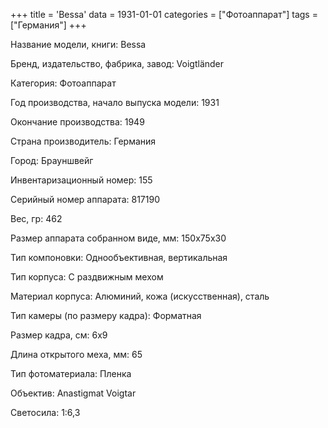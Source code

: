 +++
title = 'Bessa'
data = 1931-01-01
categories = ["Фотоаппарат"]
tags = ["Германия"]
+++

Название модели, книги: Bessa

Бренд, издательство, фабрика, завод: Voigtländer

Категория: Фотоаппарат

Год производства, начало выпуска модели: 1931

Окончание производства: 1949

Страна производитель: Германия

Город: Брауншвейг

Инвентаризационный номер: 155

Серийный номер аппарата: 817190

Вес, гр: 462

Размер аппарата  собранном виде, мм: 150х75х30

Тип компоновки: Однообъективная, вертикальная

Тип корпуса: С раздвижным мехом

Материал корпуса: Алюминий, кожа (искусственная), сталь

Тип камеры (по размеру кадра): Форматная

Размер кадра, см: 6х9

Длина открытого меха, мм: 65

Тип фотоматериала: Пленка

Объектив: Anastigmat Voigtar

Светосила: 1:6,3

